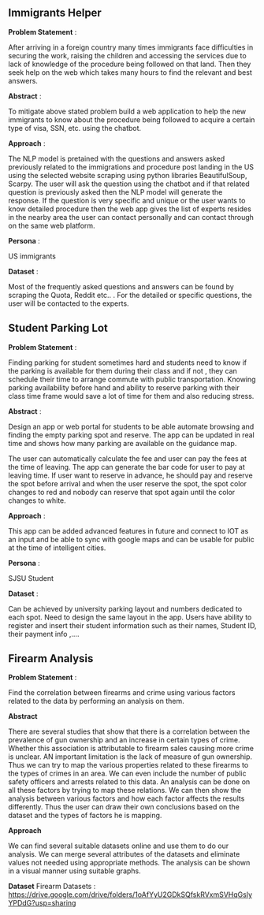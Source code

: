 
## Immigrants Helper

**Problem Statement** : 

After arriving in a foreign country many times immigrants face difficulties in securing the work, raising the children and accessing the services due to lack of knowledge of the procedure being followed on that land. Then they seek help on the web which takes many hours to find the relevant and best answers.

**Abstract** : 

To mitigate above stated problem build a web application to help the new immigrants to know about the procedure being followed to acquire a certain type of visa, SSN, etc. using the chatbot.

**Approach** :

The NLP model is pretained with the questions and answers asked previously related to the immigrations and procedure post landing in the US using the selected website scraping using python libraries BeautifulSoup, Scarpy. The user will ask the question using the chatbot and if that related question is previously asked then the NLP model will generate the response. If the question is very specific and unique or the user wants to know detailed procedure then the web app gives the list of experts resides in the nearby area the user can contact personally and can contact through on the same web platform. 

**Persona** :

US immigrants 

**Dataset** : 

Most of the frequently asked questions and answers can be found by scraping the Quota, Reddit etc.. . For the detailed or specific questions, the user will be contacted to the experts. 



## Student Parking Lot

**Problem Statement** : 

Finding parking for student sometimes hard and students need to know if the parking is available for them during their class and if not , they can schedule their time to arrange commute with public transportation. Knowing parking availability before hand and ability to reserve parking with their class time frame would save a lot of time for them and also reducing stress.


**Abstract** :

Design an app or web portal for students to be able automate browsing and finding the empty parking spot and reserve. The app can be updated in real time and shows how many parking are available on the guidance map.

The user can automatically calculate the fee and user can pay the fees at the time of leaving. The app can generate the bar code for user to pay at leaving time. If user want to reserve in advance, he should pay and reserve the spot before arrival and when the user reserve the spot, the spot color changes to red and nobody can reserve that spot again until the color changes to white.


**Approach** : 

This app can be added advanced features in future and connect to IOT as an input and be able to sync with google maps and can be usable for public at the time of intelligent cities. 


**Persona** :

SJSU Student

**Dataset** : 

Can be achieved by university parking layout and numbers dedicated to each spot. Need to design the same layout in the app. Users have ability to register and insert their student information such as their names, Student ID,  their payment info ,….



## Firearm Analysis

**Problem Statement** :

Find the correlation between firearms and crime using various factors related to the data by performing an analysis on them.

 
**Abstract**

There are several studies that show that there is a correlation between the prevalence of gun ownership and an increase in  certain types of crime. Whether this association is attributable to firearm sales causing more crime is unclear. AN important limitation is the lack of measure of gun ownership. Thus we can try to map the various properties related to these firearms to the types of crimes in an area.  We can even include the number of public safety officers and arrests related to this data. An analysis can be done on all these factors by trying to map these relations. We can then show the analysis between various factors and how each factor affects the results differently. Thus the user can draw their own conclusions based on the dataset and the types of factors he is mapping.

 
**Approach**

We can find several suitable datasets online and use them to do our analysis. We can merge several attributes of the datasets and eliminate values not needed using appropriate methods. The analysis can be shown in a visual manner using suitable graphs.


**Dataset**
Firearm Datasets : https://drive.google.com/drive/folders/1oAfYyU2GDkSQfskRVxmSVHqGslyYPDdG?usp=sharing
